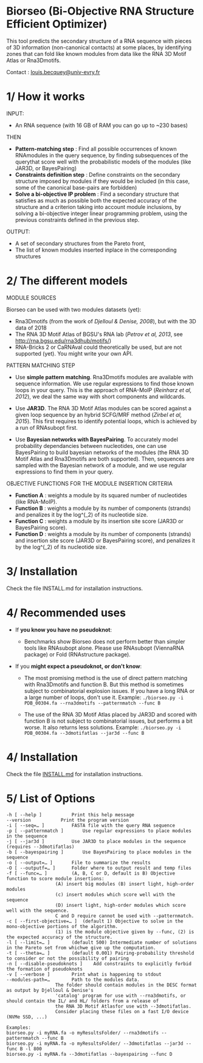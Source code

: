 Biorseo (Bi-Objective RNA Structure Efficient Optimizer)
===================================

This tool predicts the secondary structure of a RNA sequence with pieces of 3D information (non-canonical contacts) at some places, 
by identifying zones that can fold like known modules from data like the RNA 3D Motif Atlas or Rna3Dmotifs.

Contact : louis.becquey@univ-evry.fr

1/ How it works
===================================
INPUT:
- An RNA sequence (with 16 GB of RAM you can go up to ~230 bases)

THEN
- **Pattern-matching step** : Find all possible occurrences of known RNAmodules in the query sequence, by finding subsequences of the querythat score well with the probabilistic models of the modules (like JAR3D, or BayesPairing)
- **Constraints  definition  step** : Define constraints on the secondary structure imposed by modules if they would be included (in this case, some of the canonical base-pairs are forbidden)
- **Solve a bi-objective IP problem** : Find a secondary structure that satisfies as much as possible both the expected accuracy of the structure and a criterion taking into account module inclusions, by solving a bi-objective integer linear programming problem, using the previous constraints defined in the previous step.

OUTPUT:
- A set of secondary structures from the Pareto front,
- The list of known modules inserted inplace in the corresponding structures

2/ The different models
==================================
MODULE SOURCES

Biorseo can be used with two modules datasets (yet):
* Rna3Dmotifs (from the work of *Djelloul & Denise, 2008*), but with the 3D data of 2018
* The RNA 3D Motif Atlas of BGSU's RNA lab (*Petrov et al, 2013*, see http://rna.bgsu.edu/rna3dhub/motifs/)
* RNA-Bricks 2 or CaRNAval could theoretically be used, but are not supported (yet). You might write your own API.

PATTERN MATCHING STEP
- Use **simple pattern matching**. Rna3Dmotifs modules are available with sequence information. We use regular expressions to find those known loops in your query. This is the approach of RNA-MoIP (*Reinharz et al, 2012*), we deal the same way with short components and wildcards.

- Use **JAR3D**. The RNA 3D Motif Atlas modules can be scored against a given loop sequence by an hybrid SCFG/MRF method (*Zirbel et al, 2015*). This first requires to identify potential loops, which is achieved by a run of RNAsubopt first.

- Use **Bayesian networks with BayesPairing**. To accurately model probability dependancies between nucleotides, one can use BayesPairing to build bayesian networks of the modules (the RNA 3D Motif Atlas and Rna3Dmotifs are both supported). Then, sequences are sampled with the Bayesian network of a module, and we use regular expressions to find them in your query.

OBJECTIVE FUNCTIONS FOR THE MODULE INSERTION CRITERIA

* **Function A** : weights a module by its squared number of nucleotides (like RNA-MoIP).
* **Function B** : weights a module by its number of components (strands) and penalizes it by the log^(_2) of its nucleotide size.
* **Function C** : weights a module by its insertion site score (JAR3D or BayesPairing score).
* **Function D** : weights a module by its number of components (strands) and insertion site score (JAR3D or BayesPairing score), and penalizes it by the log^(_2) of its nucleotide size.

3/ Installation
==================================
Check the file INSTALL.md for installation instructions.

4/ Recommended uses
==================================
- If **you know you have no pseudoknot**:
    * Benchmarks show Biorseo does not perform better than simpler tools like RNAsubopt alone. Please use RNAsubopt (ViennaRNA package) or Fold (RNAstructure package).

- If you **might expect a pseudoknot, or don't know**:
    * The most promising method is the use of direct pattern matching with Rna3Dmotifs and function B. But this method is sometimes subject to combinatorial explosion issues. If you have a long RNA or a large number of loops, don't use it. Example:
    `./biorseo.py -i PDB_00304.fa --rna3dmotifs --patternmatch --func B`
    
    * The use of the RNA 3D Motif Atlas placed by JAR3D and scored with function B is not subject to combinatorial issues, but performs a bit worse. It also returns less solutions. Example:
    `./biorseo.py -i PDB_00304.fa --3dmotifatlas --jar3d --func B`


4/ Installation
==================================
Check the file [INSTALL.md](INSTALL.md) for installation instructions.

5/ List of Options
==================================
```
-h [ --help ]			Print this help message
--version			Print the program version
-i [ --seq=… ]			FASTA file with the query RNA sequence
-p [ --patternmatch ]		Use regular expressions to place modules in the sequence
-j [ --jar3d ]			Use JAR3D to place modules in the sequence (requires --3dmotifatlas)
-b [ --bayespairing ]		Use BayesPairing to place modules in the sequence
-o [ --output=… ]		File to summarize the results
-O [ --outputf=… ]		Folder where to output result and temp files
-f [ --func=… ]			(A, B, C or D, default is B) Objective function to score module insertions:
				  (A) insert big modules (B) insert light, high-order modules
				  (c) insert modules which score well with the sequence
				  (D) insert light, high-order modules which score well with the sequence.
				  C and D require cannot be used with --patternmatch.
-c [ --first-objective=… ]	(default 1) Objective to solve in the mono-objective portions of the algorithm.
				  (1) is the module objective given by --func, (2) is the expected accuracy of the structure.
-l [ --limit=… ]		(default 500) Intermediate number of solutions in the Pareto set from whichwe give up the computation.
-t [ --theta=… ]		(default 0.001) Pairing-probability threshold to consider or not the possibility of pairing
-n [ --disable-pseudoknots ]	Add constraints to explicitly forbid the formation of pseudoknots
-v [ --verbose ]		Print what is happening to stdout
--modules-path=…		Path to the modules data.
				  The folder should contain modules in the DESC format as output by Djelloul & Denise's
				  'catalog' program for use with --rna3dmotifs, or should contain the IL/ and HL/ folders from a release of
				  the RNA 3D Motif Atlasfor use with --3dmotifatlas.
				  Consider placing these files on a fast I/O device (NVMe SSD, ...)

Examples:
biorseo.py -i myRNA.fa -o myResultsFolder/ --rna3dmotifs --patternmatch --func B
biorseo.py -i myRNA.fa -o myResultsFolder/ --3dmotifatlas --jar3d --func B -l 800
biorseo.py -i myRNA.fa --3dmotifatlas --bayespairing --func D
```
